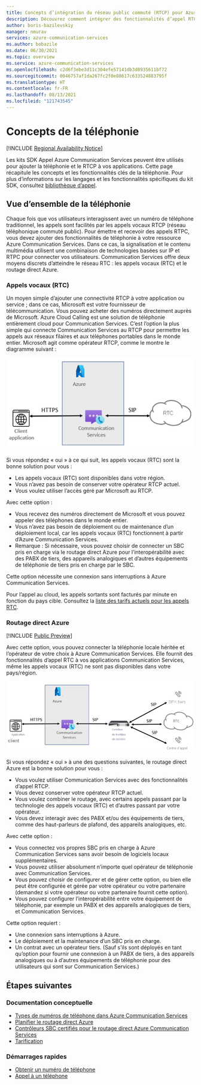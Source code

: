 ```yaml
---
title: Concepts d’intégration du réseau public commuté (RTCP) pour Azure Communication Services
description: Découvrez comment intégrer des fonctionnalités d’appel RTCP dans votre application Azure Communication Services.
author: boris-bazilevskiy
manager: nmurav
services: azure-communication-services
ms.author: bobazile
ms.date: 06/30/2021
ms.topic: overview
ms.service: azure-communication-services
ms.openlocfilehash: c2d6f3ebe3d11c304efe57141db3d8935611bf72
ms.sourcegitcommit: 0046757af1da267fc2f0e88617c633524883795f
ms.translationtype: HT
ms.contentlocale: fr-FR
ms.lasthandoff: 08/13/2021
ms.locfileid: "121743545"
---
```

# <a name="telephony-concepts"></a>Concepts de la téléphonie

[!INCLUDE [Regional Availability Notice](../../includes/regional-availability-include.md)]

Les kits SDK Appel Azure Communication Services peuvent être utilisés pour ajouter la téléphonie et le RTCP à vos applications. Cette page récapitule les concepts et les fonctionnalités clés de la téléphonie. Pour plus d’informations sur les langages et les fonctionnalités spécifiques du kit SDK, consultez [bibliothèque d’appel](../../quickstarts/voice-video-calling/calling-client-samples.md).

## <a name="overview-of-telephony"></a>Vue d’ensemble de la téléphonie
Chaque fois que vos utilisateurs interagissent avec un numéro de téléphone traditionnel, les appels sont facilités par les appels vocaux RTCP (réseau téléphonique commuté public). Pour émettre et recevoir des appels RTPC, vous devez ajouter des fonctionnalités de téléphonie à votre ressource Azure Communication Services. Dans ce cas, la signalisation et le contenu multimédia utilisent une combinaison de technologies basées sur IP et RTPC pour connecter vos utilisateurs. Communication Services offre deux moyens discrets d’atteindre le réseau RTC : les appels vocaux (RTC) et le routage direct Azure.

### <a name="voice-calling-pstn"></a>Appels vocaux (RTC)

Un moyen simple d’ajouter une connectivité RTCP à votre application ou service ; dans ce cas, Microsoft est votre fournisseur de télécommunication. Vous pouvez acheter des numéros directement auprès de Microsoft. Azure Cloud Calling est une solution de téléphonie entièrement cloud pour Communication Services. C’est l’option la plus simple qui connecte Communication Services au RTCP pour permettre les appels aux réseaux filaires et aux téléphones portables dans le monde entier. Microsoft agit comme opérateur RTCP, comme le montre le diagramme suivant :

![Diagramme des appels vocaux (RTC).](../media/telephony-concept/azure-calling-diagram.png)

Si vous répondez « oui » à ce qui suit, les appels vocaux (RTC) sont la bonne solution pour vous :
- Les appels vocaux (RTC) sont disponibles dans votre région.
- Vous n’avez pas besoin de conserver votre opérateur RTCP actuel.
- Vous voulez utiliser l’accès géré par Microsoft au RTCP.

Avec cette option :
- Vous recevez des numéros directement de Microsoft et vous pouvez appeler des téléphones dans le monde entier.
- Vous n’avez pas besoin de déploiement ou de maintenance d’un déploiement local, car les appels vocaux (RTC) fonctionnent à partir d’Azure Communication Services.
- Remarque : Si nécessaire, vous pouvez choisir de connecter un SBC pris en charge via le routage direct Azure pour l’interopérabilité avec des PABX de tiers, des appareils analogiques et d’autres équipements de téléphonie de tiers pris en charge par le SBC.

Cette option nécessite une connexion sans interruptions à Azure Communication Services.  

Pour l’appel au cloud, les appels sortants sont facturés par minute en fonction du pays cible. Consultez la [liste des tarifs actuels pour les appels RTC](https://github.com/Azure/Communication/blob/master/pricing/communication-services-pstn-rates.csv).

### <a name="azure-direct-routing"></a>Routage direct Azure

[!INCLUDE [Public Preview](../../includes/public-preview-include-document.md)]

Avec cette option, vous pouvez connecter la téléphonie locale héritée et l’opérateur de votre choix à Azure Communication Services. Elle fournit des fonctionnalités d’appel RTC à vos applications Communication Services, même les appels vocaux (RTC) ne sont pas disponibles dans votre pays/région. 

![Diagramme du routage direct Azure.](../media/telephony-concept/sip-interface-diagram.png)

Si vous répondez « oui » à une des questions suivantes, le routage direct Azure est la bonne solution pour vous :

- Vous voulez utiliser Communication Services avec des fonctionnalités d’appel RTCP.
- Vous devez conserver votre opérateur RTCP actuel.
- Vous voulez combiner le routage, avec certains appels passant par la technologie des appels vocaux (RTC) et d’autres passant par votre opérateur.
- Vous devez interagir avec des PABX et/ou des équipements de tiers, comme des haut-parleurs de plafond, des appareils analogiques, etc.

Avec cette option :

- Vous connectez vos propres SBC pris en charge à Azure Communication Services sans avoir besoin de logiciels locaux supplémentaires.
- Vous pouvez utiliser absolument n’importe quel opérateur de téléphonie avec Communication Services.
- Vous pouvez choisir de configurer et de gérer cette option, ou bien elle peut être configurée et gérée par votre opérateur ou votre partenaire (demandez si votre opérateur ou votre partenaire fournit cette option).
- Vous pouvez configurer l’interopérabilité entre votre équipement de téléphonie, par exemple un PABX et des appareils analogiques de tiers, et Communication Services.

Cette option requiert :

- Une connexion sans interruptions à Azure.
- Le déploiement et la maintenance d’un SBC pris en charge.
- Un contrat avec un opérateur tiers. (Sauf s’ils sont déployés en tant qu’option pour fournir une connexion à un PABX de tiers, à des appareils analogiques ou à d’autres équipements de téléphonie pour des utilisateurs qui sont sur Communication Services.)

## <a name="next-steps"></a>Étapes suivantes

### <a name="conceptual-documentation"></a>Documentation conceptuelle

- [Types de numéros de téléphone dans Azure Communication Services](./plan-solution.md)
- [Planifier le routage direct Azure](./direct-routing-infrastructure.md)
- [Contrôleurs SBC certifiés pour le routage direct Azure Communication Services](./certified-session-border-controllers.md)
- [Tarification](../pricing.md)

### <a name="quickstarts"></a>Démarrages rapides

- [Obtenir un numéro de téléphone](../../quickstarts/telephony-sms/get-phone-number.md)
- [Appel à un téléphone](../../quickstarts/voice-video-calling/pstn-call.md)
